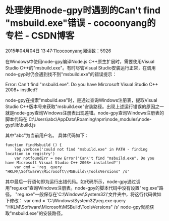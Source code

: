# 处理使用node-gpy时遇到的Can't find "msbuild.exe"错误 - cocoonyang的专栏 - CSDN博客





2015年04月04日 13:47:11[cocoonyang](https://me.csdn.net/cocoonyang)阅读数：5926










在Windows中使用node-gpy编译Node.js C++原生扩展时，需要使用Visual Studio C++的"msbuild.exe"。有时尽管Visual Studio安装运行正常，在调用node-gyp时仍会遇到找不到"msbuild.exe"的错误提示：

Error: Can't find "msbuild.exe". Do you have Mircrosoft Visual Studio C++ 2008+ instlled?


node-gpy在搜索"msbuild.exe"时，是通过查询Windows注册表，提取Visual Studio C++版本号来获取"msbuild.exe"安装路径。出现上述运行错误的原因之一就是node-gpy查询Windows注册表出现差错。node-gpy查询Windows注册表的脚本代码在
C:\Users\abc\AppData\Roaming\npm\node_modules\node-gyp\lib\build.js


其中"abc"为当前用户名。 具体代码如下：
```
function findMsbuild () {
    log.verbose('could not find "msbuild.exe" in PATH - finding location in registry')
    var notfoundErr = new Error('Can\'t find "msbuild.exe". Do you have Microsoft Visual Studio C++ 2008+ installed?')
    var cmd = 'reg  query "HKLM\\Software\\Microsoft\\MSBuild\\ToolsVersions" /s'
```


其中最后一行语句即为运行出错代码。如代码所示，node-gpy通过调用"reg.exe"查询Windows注册表。node-gpy的脚本代码中没有设置"reg.exe"路径。 "reg.exe"一般保存在'C:\\Windows\\System32\\'文件夹中，将这行代码做如下修改：
var cmd = 'C:\\Windows\\System32\\reg.exe query "HKLM\\Software\\Microsoft\\MSBuild\\ToolsVersions" /s'
node-gpy就能获取"msbuild.exe"的安装路径。







